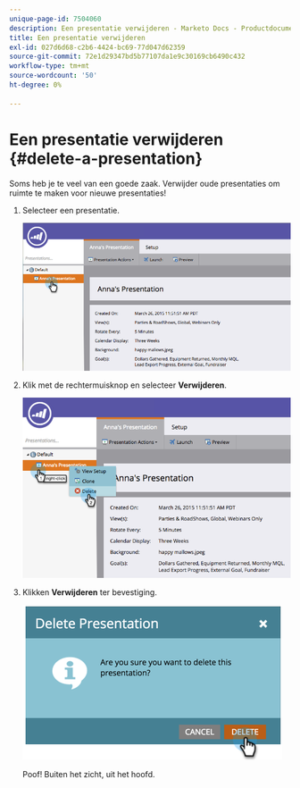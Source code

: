 ```yaml
---
unique-page-id: 7504060
description: Een presentatie verwijderen - Marketo Docs - Productdocumentatie
title: Een presentatie verwijderen
exl-id: 027d6d68-c2b6-4424-bc69-77d047d62359
source-git-commit: 72e1d29347bd5b77107da1e9c30169cb6490c432
workflow-type: tm+mt
source-wordcount: '50'
ht-degree: 0%

---
```


# Een presentatie verwijderen {#delete-a-presentation}

Soms heb je te veel van een goede zaak. Verwijder oude presentaties om ruimte te maken voor nieuwe presentaties!

1. Selecteer een presentatie.

   ![](assets/image2015-3-26-12-3a26-3a41.png)

1. Klik met de rechtermuisknop en selecteer **Verwijderen**.

   ![](assets/image2015-3-26-12-3a26-3a51.png)

1. Klikken **Verwijderen** ter bevestiging.

   ![](assets/image2015-3-20-16-3a21-3a10.png)

   Poof! Buiten het zicht, uit het hoofd.
